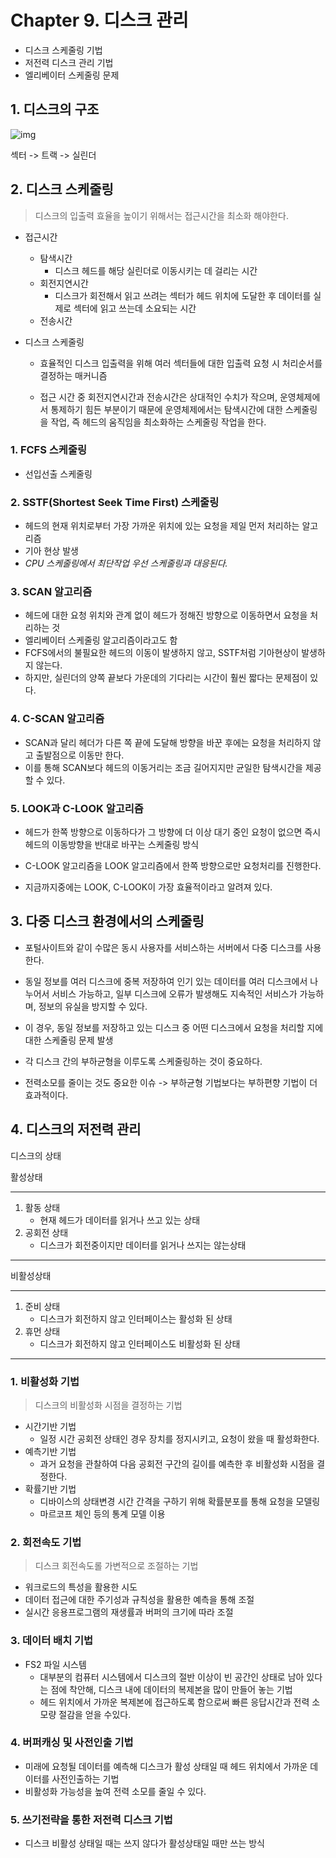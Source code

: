 # Chapter 9. 디스크 관리

- 디스크 스케줄링 기법
- 저전력 디스크 관리 기법
- 엘리베이터 스케줄링 문제



## 1. 디스크의 구조

![img](http://postfiles6.naver.net/MjAxNzExMDFfODAg/MDAxNTA5NTE0NzM0MTUx.YiMe5c9FrYU89zToulgNgVQi-iYttmrx7tC-Fck4FxUg.owob3lClRQbY6nGGxGUq6jnHKlq5HVyKu1_fA8O6WlUg.PNG.fifa3968/PIC3982.PNG?type=w2)

섹터 -> 트랙 -> 실린더





## 2. 디스크 스케줄링

> 디스크의 입출력 효율을 높이기 위해서는 접근시간을 최소화 해야한다.

- 접근시간
  - 탐색시간
    - 디스크 헤드를 해당 실린더로 이동시키는 데 걸리는 시간
  - 회전지연시간
    - 디스크가 회전해서 읽고 쓰려는 섹터가 헤드 위치에 도달한 후 데이터를 실제로 섹터에 읽고 쓰는데 소요되는 시간
  - 전송시간



- 디스크 스케줄링

  - 효율적인 디스크 입출력을 위해 여러 섹터들에 대한 입출력 요청 시 처리순서를 결정하는 매커니즘

  - 접근 시간 중 회전지연시간과 전송시간은 상대적인 수치가 작으며, 운영체제에서 통제하기 힘든 부분이기 때문에 운영체제에서는 탐색시간에 대한 스케줄링을 작업, 즉 헤드의 움직임을 최소화하는 스케줄링 작업을 한다.



### 1. FCFS 스케줄링

- 선입선출 스케줄링



### 2. SSTF(Shortest Seek Time First) 스케줄링

- 헤드의 현재 위치로부터 가장 가까운 위치에 있는 요청을 제일 먼저 처리하는 알고리즘
- 기아 현상 발생
- *CPU 스케줄링에서 최단작업 우선 스케줄링과 대응된다.*



### 3. SCAN 알고리즘

- 헤드에 대한 요청 위치와 관계 없이 헤드가 정해진 방향으로 이동하면서 요청을 처리하는 것
- 엘리베이터 스케줄링 알고리즘이라고도 함
- FCFS에서의 불필요한 헤드의 이동이 발생하지 않고, SSTF처럼 기아현상이 발생하지 않는다.
- 하지만, 실린더의 양쪽 끝보다 가운데의 기다리는 시간이 훨씬 짧다는 문제점이 있다.



### 4. C-SCAN 알고리즘

- SCAN과 달리 헤더가 다른 쪽 끝에 도달해 방향을 바꾼 후에는 요청을 처리하지 않고 출발점으로 이동만 한다.
- 이를 통해 SCAN보다 헤드의 이동거리는 조금 길어지지만 균일한 탐색시간을 제공할 수 있다.



### 5. LOOK과 C-LOOK 알고리즘

- 헤드가 한쪽 방향으로 이동하다가 그 방향에 더 이상 대기 중인 요청이 없으면 즉시 헤드의 이동방향을 반대로 바꾸는 스케줄링 방식
- C-LOOK 알고리즘을 LOOK 알고리즘에서 한쪽 방향으로만 요청처리를 진행한다.

- 지금까지중에는 LOOK, C-LOOK이 가장 효율적이라고 알려져 있다.



## 3. 다중 디스크 환경에서의 스케줄링

- 포털사이트와 같이 수많은 동시 사용자를 서비스하는 서버에서 다중 디스크를 사용한다.
- 동일 정보를 여러 디스크에 중복 저장하여 인기 있는 데이터를 여러 디스크에서 나누어서 서비스 가능하고, 일부 디스크에 오류가 발생해도 지속적인 서비스가 가능하며, 정보의 유실을 방지할 수 있다.
- 이 경우, 동일 정보를 저장하고 있는 디스크 중 어떤 디스크에서 요청을 처리할 지에 대한 스케줄링 문제 발생

- 각 디스크 간의 부하균형을 이루도록 스케줄링하는 것이 중요하다.
- 전력소모를 줄이는 것도 중요한 이슈 -> 부하균형 기법보다는 부하편향 기법이 더 효과적이다.



## 4. 디스크의 저전력 관리

디스크의 상태

활성상태

---

1. 활동 상태
   - 현재 헤드가 데이터를 읽거나 쓰고 있는 상태
2. 공회전 상태
   - 디스크가 회전중이지만 데이터를 읽거나 쓰지는 않는상태

---

비활성상태

---

1. 준비 상태
   - 디스크가 회전하지 않고 인터페이스는 활성화 된 상태
2. 휴먼 상태
   - 디스크가 회전하지 않고 인터페이스도 비활성화 된 상태

---



### 1. 비활성화 기법

> 디스크의 비활성화 시점을 결정하는 기법

- 시간기반 기법
  - 일정 시간 공회전 상태인 경우 장치를 정지시키고, 요청이 왔을 때 활성화한다.
- 예측기반 기법
  - 과거 요청을 관찰하여 다음 공회전 구간의 길이를 예측한 후 비활성화 시점을 결정한다.
- 확률기반 기법
  - 디바이스의 상태변경 시간 간격을 구하기 위해 확률분포를 통해 요청을 모델링
  - 마르코프 체인 등의 통계 모델 이용



### 2. 회전속도 기법

> 디스크 회전속도롤 가변적으로 조절하는 기법

- 워크로드의 특성을 활용한 시도
- 데이터 접근에 대한 주기성과 규칙성을 활용한 예측을 통해 조절
- 실시간 응용프로그램의 재생률과 버퍼의 크기에 따라 조절



### 3. 데이터 배치 기법

- FS2 파일 시스템 
  - 대부분의 컴퓨터 시스템에서 디스크의 절반 이상이 빈 공간인 상태로 남아 있다는 점에 착안해, 디스크 내에 데이터의 복제본을 많이 만들어 놓는 기법
  - 헤드 위치에서 가까운 복제본에 접근하도록 함으로써 빠른 응답시간과 전력 소모량 절감을 얻을 수있다.



### 4. 버퍼캐싱 및 사전인출 기법

- 미래에 요청될 데이터를 예측해 디스크가 활성 상태일 때 헤드 위치에서 가까운 데이터를 사전인출하는 기법
- 비활성화 가능성을 높여 전력 소모를 줄일 수 있다.



### 5. 쓰기전략을 통한 저전력 디스크 기법

- 디스크 비활성 상태일 때는 쓰지 않다가 활성상태일 때만 쓰는 방식